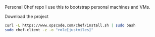 Personal Chef repo
I use this to bootstrap personal machines and VMs.

Download the project
```bash
curl -L https://www.opscode.com/chef/install.sh | sudo bash
sudo chef-client -z -o "role[justmiles]"
```
